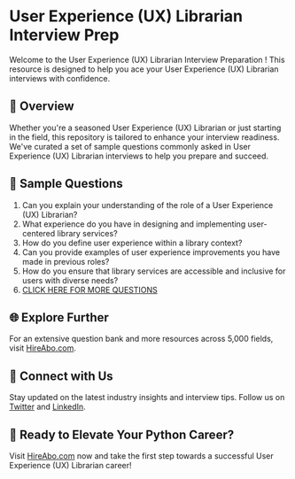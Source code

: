 # User Experience (UX) Librarian Interview Prep

Welcome to the User Experience (UX) Librarian Interview Preparation ! This resource is designed to help you ace your User Experience (UX) Librarian interviews with confidence.

## 🚀 Overview

Whether you're a seasoned User Experience (UX) Librarian or just starting in the field, this repository is tailored to enhance your interview readiness. We've curated a set of sample questions commonly asked in User Experience (UX) Librarian interviews to help you prepare and succeed.

## 📝 Sample Questions

1. Can you explain your understanding of the role of a User Experience (UX) Librarian?
2. What experience do you have in designing and implementing user-centered library services?
3. How do you define user experience within a library context?
4. Can you provide examples of user experience improvements you have made in previous roles?
5. How do you ensure that library services are accessible and inclusive for users with diverse needs?
6. [CLICK HERE FOR MORE QUESTIONS](https://hireabo.com/job/18_0_23/User%20Experience%20UX%20Librarian)

## 🌐 Explore Further

For an extensive question bank and more resources across 5,000 fields, visit [HireAbo.com](https://www.hireabo.com).

## 📱 Connect with Us

Stay updated on the latest industry insights and interview tips. Follow us on [Twitter](https://twitter.com/hireabo) and [LinkedIn](https://www.linkedin.com/in/hire-abo-3609972a8/).

## 🚀 Ready to Elevate Your Python Career?

Visit [HireAbo.com](https://www.hireabo.com) now and take the first step towards a successful User Experience (UX) Librarian career!